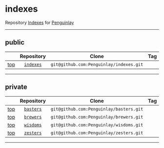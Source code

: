# indexes
Repository [Indexes](https://github.com/Penguinlay/indexes) for [Penguinlay](https://github.com/Penguinlay)

---

## public
|                 | Repository                                         | Clone                                   | Tag |
|:---------------:|:--------------------------------------------------:|:---------------------------------------:|:----|
| [top](#indexes) | [`indexes`](https://github.com/Penguinlay/indexes) | `git@github.com:Penguinlay/indexes.git` |     |

---

## private
|                 | Repository                                         | Clone                                   | Tag |
|:---------------:|:--------------------------------------------------:|:---------------------------------------:|:----|
| [top](#indexes) | [`basters`](https://github.com/Penguinlay/basters) | `git@github.com:Penguinlay/basters.git` |     |
| [top](#indexes) | [`brewers`](https://github.com/Penguinlay/brewers) | `git@github.com:Penguinlay/brewers.git` |     |
| [top](#indexes) | [`wisdoms`](https://github.com/Penguinlay/wisdoms) | `git@github.com:Penguinlay/wisdoms.git` |     |
| [top](#indexes) | [`zesters`](https://github.com/Penguinlay/zesters) | `git@github.com:Penguinlay/zesters.git` |     |

---
